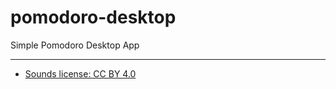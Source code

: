 # pomodoro-desktop
Simple Pomodoro Desktop App 

---

- [Sounds license: CC BY 4.0](https://creativecommons.org/licenses/by/4.0/)
